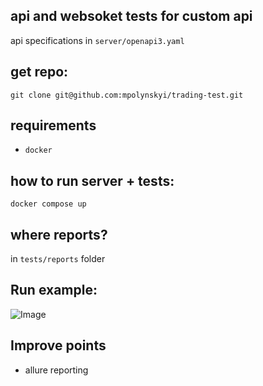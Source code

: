 ## api and websoket tests for custom api
api specifications in `server/openapi3.yaml` <br>

## get repo:
```
git clone git@github.com:mpolynskyi/trading-test.git
```

## requirements
* `docker` <br>

## how to run server + tests:
```
docker compose up
```


## where reports?
in `tests/reports` folder

## Run example:
![Image](https://github.com/user-attachments/assets/677a84d8-6fc3-4a7d-a5ef-d57aa189a3fa)

## Improve points
* allure reporting